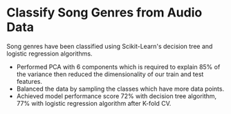 # Classify Song Genres from Audio Data

Song genres have been classified using Scikit-Learn's decision tree and logistic regression algorithms.

- Performed PCA with 6 components which is required to explain 85% of the variance then reduced the dimensionality of our train and test features.
- Balanced the data by sampling the classes which have more data points.
- Achieved model performance score 72% with decision tree algorithm, 77% with logistic regression algorithm after K-fold CV.
